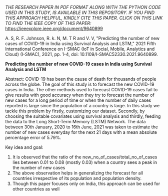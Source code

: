 _THE RESEARCH PAPER IN PDF FORMAT ALONG WITH THE PYTHON CODE USED IN THIS STUDY, IS AVAILABLE IN THIS REPOSITORY. IF YOU FIND THIS APPROACH HELPFUL, KINDLY CITE THIS PAPER. CLICK ON THIS LINK TO FIND THE IEEE COPY OF THIS PAPER:_ https://ieeexplore.ieee.org/document/9640899

A. S, R. F. Johnson, R. k. N, M. T R and V. V, "Predicting the number of new cases of COVID-19 in India using Survival Analysis and LSTM," 2021 Fifth International Conference on I-SMAC (IoT in Social, Mobile, Analytics and Cloud) (I-SMAC), 2021, pp. 1-4, doi: 10.1109/I-SMAC52330.2021.9640899.

**Predicting the number of new COVID-19 cases in India using Survival Analysis and LSTM**

Abstract:
COVID-19 has been the cause of death for  thousands of  people across the globe. The goal of this study is to forecast the new COVID-19 cases in India.  The other methods used to forecast COVID-19 cases fail to give results with good accuracy when they try to forecast the number of new cases for a long period of time or when the number of daily cases reported is large since the population of a country is large. In this study we tackle this problem by firstly, customizing our dataset. Secondly, by choosing the suitable covariates using survival analysis and thirdly, feeding the data to the Long Short-Term Memory (LSTM) Network. The data between 30th January, 2020 to 16th June, 2021 was taken to estimate the number of new cases everyday for the next 21 days with a mean absolute percentage error of 5.79%.

Key idea and goal: 
1. It is observed that the ratio of the new_no_of_cases/total_no_of_cases lies between 0.01 to 0.08 (mostly 0.03) when a country sees a peak in the number of new cases
2. The above observation helps in generalizing the forecast for all countries irrespective of its population and population density.
3. Though this paper focuses only on India, this approach can be used for other countries as well



